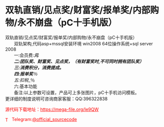 # 双轨直销/见点奖/财富奖/报单奖/内部购物/永不崩盘（pC十手机版）

双轨直销/见点奖/财富奖/报单奖/内部购物/永不崩盘（pC十手机版）<br>　　双轨架构,代码asp+mssql安装环境 win2008 64位操作系统+sql server 2008<br>　　一:会员费:___元<br>　　二:团队奖、财富奖、见点奖，（有财富奖时,不可同时拥有团队奖）<br>　　三:消费积分，消费提成。<br>　　四:报单奖__％<br>　　五:扣税__％<br>　　六:基本功能<br>　　备注:以上参数可设置，产品可上多张图片，pC十手机访问模板。<br>更详细的制度说明可咨询商家客服：QQ:396322838<br>


<p style="color: red;">源代码下载地址：<a href="https://mega-file.org/le9QW" style="color: red;">https://mega-file.org/le9QW</a></p><p style="color: red;"><img src="https://cdn-icons-png.flaticon.com/512/2111/2111646.png" alt="Telegram Icon" style="width: 16px; vertical-align: middle; margin-right: 5px;">Telegram:<a href="https://t.me/official_sourcecode" style="color: red;">@official_sourcecode</a></p>